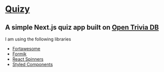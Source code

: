 # [Quizy](https://quizy-time.netlify.app/)
## A simple Next.js quiz app built on [Open Trivia DB](opentdb.com/api_config.php)

I am using the following libraries

- [Fortawesome](https://fontawesome.com/)
- [Formik](https://formik.org/)
- [React Spinners](https://www.davidhu.io/react-spinners)
- [Styled Components](https://www.styled-components.com/)